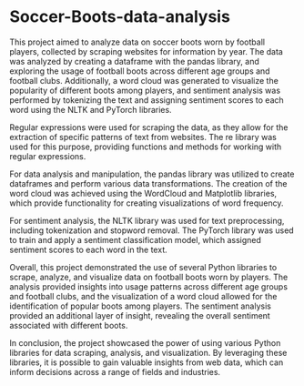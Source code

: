 # Soccer-Boots-data-analysis
This project aimed to analyze data on soccer boots worn by football players, collected by scraping websites for information by year. The data was analyzed by creating a dataframe with the pandas library, and exploring the usage of football boots across different age groups and football clubs. Additionally, a word cloud was generated to visualize the popularity of different boots among players, and sentiment analysis was performed by tokenizing the text and assigning sentiment scores to each word using the NLTK and PyTorch libraries.

Regular expressions were used for scraping the data, as they allow for the extraction of specific patterns of text from websites. The re library was used for this purpose, providing functions and methods for working with regular expressions.

For data analysis and manipulation, the pandas library was utilized to create dataframes and perform various data transformations. The creation of the word cloud was achieved using the WordCloud and Matplotlib libraries, which provide functionality for creating visualizations of word frequency.

For sentiment analysis, the NLTK library was used for text preprocessing, including tokenization and stopword removal. The PyTorch library was used to train and apply a sentiment classification model, which assigned sentiment scores to each word in the text.

Overall, this project demonstrated the use of several Python libraries to scrape, analyze, and visualize data on football boots worn by players. The analysis provided insights into usage patterns across different age groups and football clubs, and the visualization of a word cloud allowed for the identification of popular boots among players. The sentiment analysis provided an additional layer of insight, revealing the overall sentiment associated with different boots.

In conclusion, the project showcased the power of using various Python libraries for data scraping, analysis, and visualization. By leveraging these libraries, it is possible to gain valuable insights from web data, which can inform decisions across a range of fields and industries.
